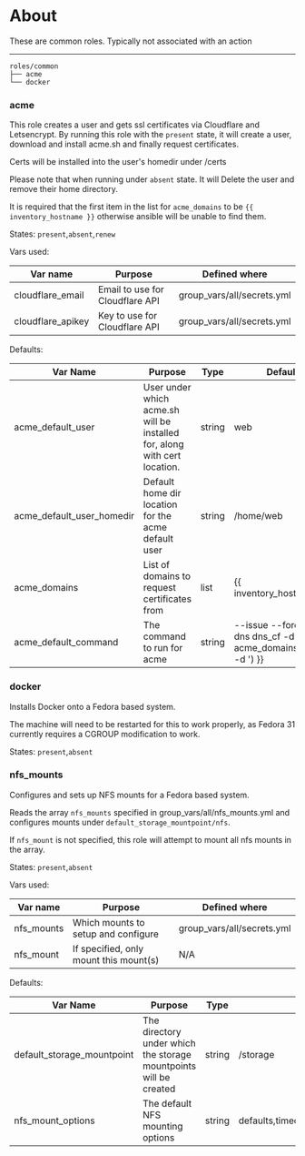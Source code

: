 # About

These are common roles. Typically not associated with an action

---

```
roles/common
├── acme
└── docker
```

### acme

This role creates a user and gets ssl certificates via Cloudflare and Letsencrypt. By running this role with the `present` state, it will create a user, download and install acme.sh and finally request certificates.

Certs will be installed into the user's homedir under /certs

Please note that when running under `absent` state. It will Delete the user and remove their home directory.

It is required that the first item in the list for `acme_domains` to be `{{ inventory_hostname }}` otherwise ansible will be unable to find them.

States: `present`,`absent`,`renew`

Vars used:

| Var name          | Purpose                         | Defined where              |
| ----------------- | ------------------------------- | -------------------------- |
| cloudflare_email  | Email to use for Cloudflare API | group_vars/all/secrets.yml |
| cloudflare_apikey | Key to use for Cloudflare API   | group_vars/all/secrets.yml |

Defaults:

| Var Name                  | Purpose                                                                   | Type   | Default                                                             |
| ------------------------- | ------------------------------------------------------------------------- | ------ | ------------------------------------------------------------------- |
| acme_default_user         | User under which acme.sh will be installed for, along with cert location. | string | web                                                                 |
| acme_default_user_homedir | Default home dir location for the acme default user                       | string | /home/web                                                           |
| acme_domains              | List of domains to request certificates from                              | list   | {{ inventory_hostname_}}                                            |
| acme_default_command      | The command to run for acme                                               | string | --issue --force --dns dns_cf -d {{ acme_domains \| join (' -d ') }} |

### docker

Installs Docker onto a Fedora based system. 

The machine will need to be restarted for this to work properly, as Fedora 31 currently requires a CGROUP modification to work.

States: `present`,`absent`

### nfs_mounts

Configures and sets up NFS mounts for a Fedora based system.

Reads the array `nfs_mounts` specified in group_vars/all/nfs_mounts.yml and configures mounts under `default_storage_mountpoint/nfs`.

If `nfs_mount` is not specified, this role will attempt to mount all nfs mounts in the array.

States: `present`,`absent`

Vars used:

| Var name   | Purpose                                | Defined where              |
| ---------- | -------------------------------------- | -------------------------- |
| nfs_mounts | Which mounts to setup and configure    | group_vars/all/secrets.yml |
| nfs_mount  | If specified, only mount this mount(s) | N/A                        |

Defaults:

| Var Name                   | Purpose                                                           | Type   | Default                              |
| -------------------------- | ----------------------------------------------------------------- | ------ | ------------------------------------ |
| default_storage_mountpoint | The directory under which the storage mountpoints will be created | string | /storage                             |
| nfs_mount_options          | The default NFS mounting options                                  | string | defaults,timeo=900,retrans=5,_netdev |
